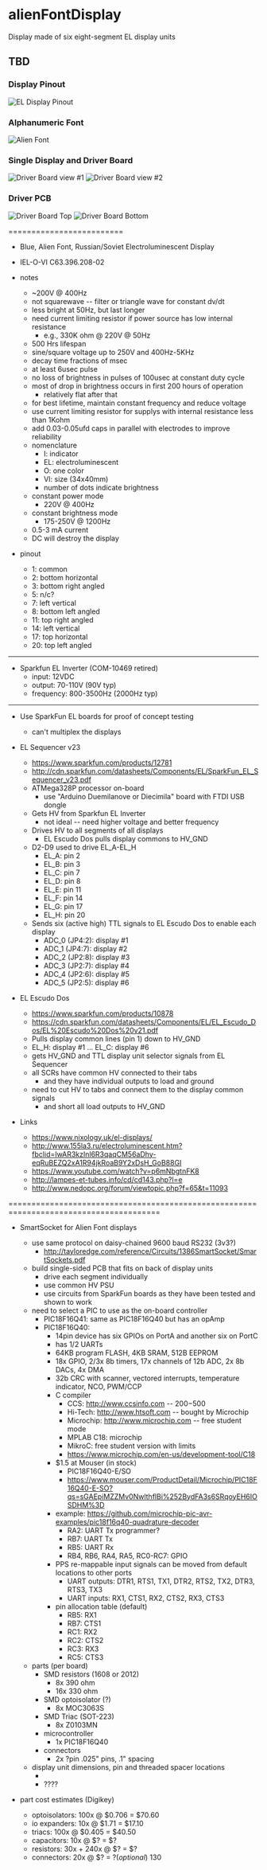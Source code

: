 # alienFontDisplay
Display made of six eight-segment EL display units

## TBD

### Display Pinout
![EL Display Pinout](pinout.jpg)

### Alphanumeric Font
![Alien Font](alienFont.png)

### Single Display and Driver Board
![Driver Board view #1](afdDriver1.png)
![Driver Board view #2](afdDriver2.png)

### Driver PCB
![Driver Board Top](afdOP2_top.png)
![Driver Board Bottom](afdOP2_bottom.png)

=========================

* Blue, Alien Font, Russian/Soviet Electroluminescent Display

* IEL-O-VI C63.396.208-02

* notes
  - ~200V @ 400Hz
  - not squarewave -- filter or triangle wave for constant dv/dt
  - less bright at 50Hz, but last longer
  - need current limiting resistor if power source has low internal resistance
    * e.g., 330K ohm @ 220V @ 50Hz
  - 500 Hrs lifespan
  - sine/square voltage up to 250V and 400Hz-5KHz
  - decay time fractions of msec
  - at least 6usec pulse
  - no loss of brightness in pulses of 100usec at constant duty cycle
  - most of drop in brightness occurs in first 200 hours of operation
    * relatively flat after that
  - for best lifetime, maintain constant frequency and reduce voltage
  - use current limiting resistor for supplys with internal resistance less than 1Kohm
  - add 0.03-0.05ufd caps in parallel with electrodes to improve reliability
  - nomenclature
    * I: indicator
    * EL: electroluminescent
    * O: one color
    * VI: size (34x40mm)
    * number of dots indicate brightness
  - constant power mode
    * 220V @ 400Hz
  - constant brightness mode
    * 175-250V @ 1200Hz
  - 0.5-3 mA current
  - DC will destroy the display

* pinout
  - 1: common
  - 2: bottom horizontal
  - 3: bottom right angled
  - 5: n/c?
  - 7: left vertical
  - 8: bottom left angled
  - 11: top right angled
  - 14: left vertical
  - 17: top horizontal
  - 20: top left angled

-----------------------------------------------
* Sparkfun EL Inverter (COM-10469 retired)
  - input: 12VDC
  - output: 70-110V (90V typ)
  - frequency: 800-3500Hz (2000Hz typ)

------------------------------------------------
* Use SparkFun EL boards for proof of concept testing
  - can't multiplex the displays

* EL Sequencer v23
  - https://www.sparkfun.com/products/12781
  - http://cdn.sparkfun.com/datasheets/Components/EL/SparkFun_EL_Sequencer_v23.pdf
  - ATMega328P processor on-board
    * use "Arduino Duemilanove or Diecimila" board with FTDI USB dongle
  - Gets HV from Sparkfun EL Inverter
    * not ideal -- need higher voltage and better frequency
  - Drives HV to all segments of all displays
    * EL Escudo Dos pulls display commons to HV_GND
  - D2-D9 used to drive EL_A-EL_H
    * EL_A: pin 2
    * EL_B: pin 3
    * EL_C: pin 7
    * EL_D: pin 8
    * EL_E: pin 11
    * EL_F: pin 14
    * EL_G: pin 17
    * EL_H: pin 20
  - Sends six (active high) TTL signals to EL Escudo Dos to enable each display
    * ADC_0 (JP4:2): display #1
    * ADC_1 (JP4:7): display #2
    * ADC_2 (JP2:8): display #3
    * ADC_3 (JP2:7): display #4
    * ADC_4 (JP2:6): display #5
    * ADC_5 (JP2:5): display #6

* EL Escudo Dos
  - https://www.sparkfun.com/products/10878
  - https://cdn.sparkfun.com/datasheets/Components/EL/EL_Escudo_Dos/EL%20Escudo%20Dos%20v21.pdf
  - Pulls display common lines (pin 1) down to HV_GND
  - EL_H: display #1 ... EL_C: display #6
  - gets HV_GND and TTL display unit selector signals from EL Sequencer
  - all SCRs have common HV connected to their tabs
    * and they have individual outputs to load and ground
  - need to cut HV to tabs and connect them to the display common signals
    * and short all load outputs to HV_GND

* Links
  - https://www.nixology.uk/el-displays/
  - http://www.155la3.ru/electroluminescent.htm?fbclid=IwAR3kzInl6R3qaqCM56aDhy-eqRuBEZQ2xA1R94jkRoaB9Y2xDsH_GoB88GI
  - https://www.youtube.com/watch?v=p6mNbgtnFK8
  - http://lampes-et-tubes.info/cd/cd143.php?l=e
  - http://www.nedopc.org/forum/viewtopic.php?f=65&t=11093

=======================================================================================
* SmartSocket for Alien Font displays
  - use same protocol on daisy-chained 9600 baud RS232 (3v3?)
    * http://tayloredge.com/reference/Circuits/1386SmartSocket/SmartSockets.pdf
  - build single-sided PCB that fits on back of display units
    * drive each segment individually
    * use common HV PSU
    * use circuits from SparkFun boards as they have been tested and shown to work
  - need to select a PIC to use as the on-board controller
    * PIC18F16Q41: same as PIC18F16Q40 but has an opAmp
    * PIC18F16Q40:
      - 14pin device has six GPIOs on PortA and another six on PortC
      - has 1/2 UARTs
      - 64KB program FLASH, 4KB SRAM, 512B EEPROM
      - 18x GPIO, 2/3x 8b timers, 17x channels of 12b ADC, 2x 8b DACs, 4x DMA
      - 32b CRC with scanner, vectored interrupts, temperature indicator, NCO, PWM/CCP
      - C compiler
        * CCS: http://www.ccsinfo.com -- $200-$500
        * Hi-Tech: http://www.htsoft.com -- bought by Microchip
        * Microchip: http://www.microchip.com -- free student mode
        * MPLAB C18: microchip
        * MikroC: free student version with limits
        * https://www.microchip.com/en-us/development-tool/C18
      - $1.5 at Mouser (in stock)
        * PIC18F16Q40-E/SO
        * https://www.mouser.com/ProductDetail/Microchip/PIC18F16Q40-E-SO?qs=sGAEpiMZZMv0NwlthflBi%252BydFA3s6SRqoyEH6IOSDHM%3D
      - example: https://github.com/microchip-pic-avr-examples/pic18f16q40-quadrature-decoder
        * RA2: UART Tx programmer?
        * RB7: UART Tx
        * RB5: UART Rx
        * RB4, RB6, RA4, RA5, RC0-RC7: GPIO
      - PPS re-mappable input signals can be moved from default locations to other ports
        * UART outputs: DTR1, RTS1, TX1, DTR2, RTS2, TX2, DTR3, RTS3, TX3
        * UART inputs: RX1, CTS1, RX2, CTS2, RX3, CTS3 
      - pin allocation table (default)
        * RB5: RX1
        * RB7: CTS1
        * RC1: RX2
        * RC2: CTS2
        * RC3: RX3
        * RC5: CTS3
  - parts (per board)
    * SMD resistors (1608 or 2012)
      - 8x 390 ohm
      - 16x 330 ohm
    * SMD optoisolator (?)
      - 8x MOC3063S
    * SMD Triac (SOT-223)
      - 8x Z0103MN 
    * microcontroller
      - 1x PIC18F16Q40
    * connectors
      - 2x ?pin .025" pins, .1" spacing
  - display unit dimensions, pin and threaded spacer locations
    * <think about doing a Fusion360 model>
    * ????

* part cost estimates (Digikey)
  - optoisolators: 100x @ $0.706 = $70.60
  - io expanders: 10x @ $1.71    = $17.10
  - triacs: 100x @ $0.405        = $40.50
  - capacitors: 10x @ $?         = $?
  - resistors: 30x + 240x @ $?   = $?
  - connectors: 20x @ $?         = $? (optional)
                                   ~$130
